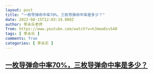 ```yaml
---
layout: post
title: "一枚导弹命中率70%，三枚导弹命中率是多少？"
date: 2022-08-15T12:03:19.000Z
author: 李永乐老师
from: https://www.youtube.com/watch?v=hJmew8svS40
tags: [ 李永乐 ]
comments: True
categories: [ 李永乐 ]
---
```

<!--1660564999000-->
[一枚导弹命中率70%，三枚导弹命中率是多少？](https://www.youtube.com/watch?v=hJmew8svS40)
------

<div>

</div>
